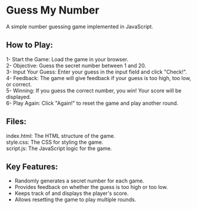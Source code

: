 # Guess My Number
A simple number guessing game implemented in JavaScript.

## How to Play:
1- Start the Game: Load the game in your browser.<br>
2- Objective: Guess the secret number between 1 and 20.<br>
3- Input Your Guess: Enter your guess in the input field and click "Check!".<br>
4- Feedback: The game will give feedback if your guess is too high, too low, or correct.<br>
5- Winning: If you guess the correct number, you win! Your score will be displayed.<br>
6- Play Again: Click "Again!" to reset the game and play another round.

## Files:
index.html: The HTML structure of the game.<br>
style.css: The CSS for styling the game.<br>
script.js: The JavaScript logic for the game.<br>

## Key Features:
* Randomly generates a secret number for each game.<br>
* Provides feedback on whether the guess is too high or too low.<br>
* Keeps track of and displays the player's score.<br>
* Allows resetting the game to play multiple rounds.<br>